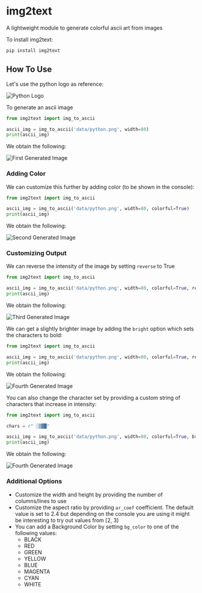 # img2text

A lightweight module to generate colorful ascii art from images

To install img2text:
```python
pip install img2text 
```

## How To Use
Let's use the python logo as reference:

![Python Logo](data/python.png)

To generate an ascii image
```python
from img2text import img_to_ascii

ascii_img = img_to_ascii('data/python.png', width=80)
print(ascii_img)
```

We obtain the following:

![First Generated Image](data/gen1.png)

### Adding Color
We can customize this further by adding color (to be shown in the console):
 ```python
from img2text import img_to_ascii

ascii_img = img_to_ascii('data/python.png', width=80, colorful=True)
print(ascii_img)
```

We obtain the following:

![Second Generated Image](data/gen2.png)

### Customizing Output
We can reverse the intensity of the image by setting `reverse` to True

 ```python
from img2text import img_to_ascii

ascii_img = img_to_ascii('data/python.png', width=80, colorful=True, reverse=True)
print(ascii_img)
```

We obtain the following:

![Third Generated Image](data/gen3.png)


We can get a slightly brighter image by adding the `bright` option which sets the characters to bold:
 ```python
from img2text import img_to_ascii

ascii_img = img_to_ascii('data/python.png', width=80, colorful=True, reverse=True, bright=True)
print(ascii_img)
```

We obtain the following:

![Fourth Generated Image](data/gen4.png)

You can also change the character set by providing a custom string of characters that increase in intensity:
  ```python
from img2text import img_to_ascii

chars = r" ░▒▓█"

ascii_img = img_to_ascii('data/python.png', width=80, colorful=True, bright=True, chars=chars)
print(ascii_img)
```

We obtain the following:

![Fourth Generated Image](data/gen5.png)

### Additional Options
- Customize the width and height by providing the number of columns/lines to use
- Customize the aspect ratio by providing `ar_coef` coefficient. The default value is set to 2.4 
but depending on the console you are using it might be interesting to try out values from [2, 3]
- You can add a Background Color by setting `bg_color` to one of the following values:
    - BLACK
    - RED
    - GREEN
    - YELLOW
    - BLUE
    - MAGENTA
    - CYAN
    - WHITE
